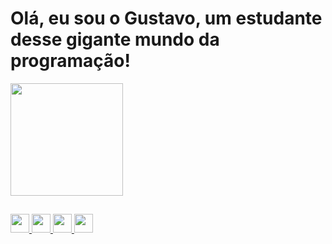 # Olá, eu sou o Gustavo, um estudante desse  gigante mundo da programação!


<div>
  <a href="https://https://github.com/Gustavo-AB">
  <img height="180em" src="https://github-readme-stats.vercel.app/api/?username=Gustavo-AB&hide=contribs,prs,issues&show_icons=true&show_icons=true&theme=midnight-purple&include_all_commits=True"/>  
    
    
</div>
  
## 
  
<div>
  <img width="30rem" src="https://cdn.jsdelivr.net/gh/devicons/devicon/icons/html5/html5-original.svg" />
  <img width="30rem" src="https://cdn.jsdelivr.net/gh/devicons/devicon/icons/css3/css3-original.svg" />
  <img width="30rem" src="https://cdn.jsdelivr.net/gh/devicons/devicon/icons/python/python-original.svg" />
  <img width="30rem" src="https://cdn.jsdelivr.net/gh/devicons/devicon/icons/javascript/javascript-original.svg" />
  
</a>
</div>
